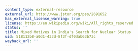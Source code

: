 ```yaml
---
content_type: external-resource
external_url: http://www.jstor.org/pss/2691652
has_external_license_warning: true
license: https://en.wikipedia.org/wiki/All_rights_reserved
status: ''
title: Mixed Motives in India's Search for Nuclear Status
uid: 518112b8-a0d1-433d-8f3f-df0dab63b73c
wayback_url: ''
---
```

